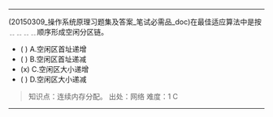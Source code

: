 ---
(20150309_操作系统原理习题集及答案_笔试必需品_doc)在最佳适应算法中是按﹎﹎﹎﹎顺序形成空闲分区链。
- ( ) A.空闲区首址递增 
- ( ) B.空闲区首址递减 
- (x) C.空闲区大小递增 
- ( ) D.空闲区大小递减

> 知识点：连续内存分配。
> 出处：网络
> 难度：1
> C

---